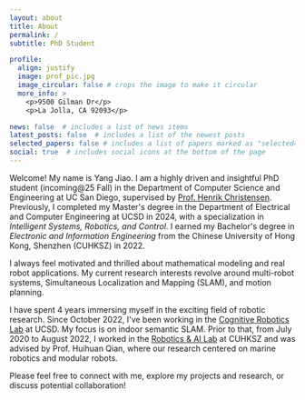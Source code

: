 ```yaml
---
layout: about
title: About
permalink: /
subtitle: PhD Student

profile:
  align: justify
  image: prof_pic.jpg
  image_circular: false # crops the image to make it circular
  more_info: >
    <p>9500 Gilman Dr</p>
    <p>La Jolla, CA 92093</p>

news: false  # includes a list of news items
latest_posts: false  # includes a list of the newest posts
selected_papers: false # includes a list of papers marked as "selected={true}"
social: true  # includes social icons at the bottom of the page
---
```

Welcome! My name is Yang Jiao. I am a highly driven and insightful PhD student (incoming@25 Fall) in the Department of Computer Science and Engineering at UC San Diego, supervised by [Prof. Henrik Christensen](https://hichristensen.com/). Previously, I completed my Master's degree in the Department of Electrical and Computer Engineering at UCSD in 2024, with a specialization in *Intelligent Systems, Robotics, and Control*. I earned my Bachelor's degree in *Electronic and Information Engineering* from the Chinese University of Hong Kong, Shenzhen (CUHKSZ) in 2022.

I always feel motivated and thrilled about mathematical modeling and real robot applications. My current research interests revolve around multi-robot systems, Simultaneous Localization and Mapping (SLAM), and motion planning.

I have spent 4 years immersing myself in the exciting field of robotic research. Since October 2022, I've been working in the [Cognitive Robotics Lab](https://www.cogrob.org/) at UCSD. My focus is on indoor semantic SLAM. Prior to that, from July 2020 to August 2022, I worked in the [Robotics &amp; AI Lab](https://crai.cuhk.edu.cn/) at CUHKSZ and was advised by Prof. Huihuan Qian, where our research centered on marine robotics and modular robots.

Please feel free to connect with me, explore my projects and research, or discuss potential collaboration!
